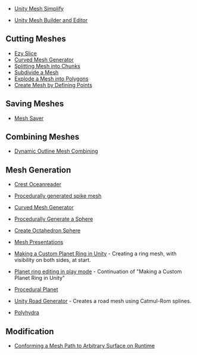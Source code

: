
* [Unity Mesh Simplify](https://github.com/ecidevilin/UnityMeshSimplify)

* [Unity Mesh Builder and Editor](https://github.com/KrystianSzumski/Unity-Mesh-Builder-And-Editor)

## Cutting Meshes
* [Ezy Slice](https://github.com/DavidArayan/EzySlice)
* [Curved Mesh Generator](https://github.com/nrj/UnityCurvedMeshGenerator)
* [Splitting Mesh into Chunks](https://answers.unity.com/questions/629793/splitting-mesh-into-chunks.html)
* [Subdivide a Mesh](https://answers.unity.com/questions/259127/does-anyone-have-any-code-to-subdivide-a-mesh-and.html)
* [Explode a Mesh into Polygons](https://answers.unity.com/questions/338819/explode-a-mesh-into-polygons-efffect.html)
* [Create Mesh by Defining Points](https://answers.unity.com/questions/585948/create-mesh-by-defining-points.html)

## Saving Meshes
* [Mesh Saver](https://github.com/pharan/Unity-MeshSaver)

## Combining Meshes
* [Dynamic Outline Mesh Combining](https://github.com/TheBusyBiscuit/Unity-DynamicOutline-MeshCombining)

## Mesh Generation
* [Crest Oceanreader](https://github.com/huwb/crest-oceanrender)
* [Procedurally generated spike mesh](https://github.com/tenevdev/procedural-spikes)
* [Curved Mesh Generator](https://github.com/nrj/UnityCurvedMeshGenerator)
* [Procedurally Generate a Sphere](https://stackoverflow.com/questions/4081898/procedurally-generate-a-sphere-mesh)
* [Create Octahedron Sphere](https://www.binpress.com/tutorial/creating-an-octahedron-sphere/162)
* [Mesh Presentations](https://github.com/parahunter/mesh-presentation)
* [Making a Custom Planet Ring in Unity](https://www.youtube.com/watch?v=Rze4GEFrYYs) - Creating a ring mesh, with visibility on both sides, at start.
* [Planet ring editing in play mode](https://www.youtube.com/watch?v=WmWMC6iq7Y0) - Continuation of "Making a Custom Planet Ring in Unity"
* [Procedural Planet](https://github.com/paolorussian/proceduralplanet)
* [Unity Road Generator](https://github.com/JPBotelho/Unity-Road-Generator) - Creates a road mesh using Catmul-Rom splines.

* [Polyhydra](https://github.com/IxxyXR/Polyhydra)

## Modification
* [Conforming a Mesh Path to Arbitrary Surface on Runtime](https://answers.unity.com/questions/46457/conforming-a-mesh-path-to-arbitrary-surface-runtim.html)
